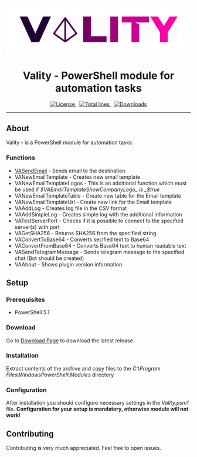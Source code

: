 <p align="center">
  <img src="vality.png" alt="infrabot-logo" width="900px"/>
</p>
<h1 align="center">Vality - PowerShell module for automation tasks</h1>
<p align="center">
  <a href="https://img.shields.io/github/license/akshinmustafayev/Vality">
    <img src="https://img.shields.io/github/license/akshinmustafayev/Vality" alt="License" />
  </a>&nbsp;
  <a href="https://img.shields.io/tokei/lines/github/infrabot-io/infrabot">
    <img src="https://img.shields.io/tokei/lines/github/akshinmustafayev/Vality" alt="Total lines" />
  </a>&nbsp;
  <a href="https://img.shields.io/github/downloads/akshinmustafayev/Vality/total">
    <img src="https://img.shields.io/github/downloads/akshinmustafayev/Vality/total" alt="Downloads" />
  </a>
</p>

<hr>

## About
Vality - is a PowerShell module for automation tasks.

### Functions
- [VASendEmail](Documentation/VASendEmail.md) - Sends email to the destination
- VANewEmailTemplate - Creates new email template
- VANewEmailTemplateLogos - This is an additional function which must be used if _$VAEmailTemplateShowCompanyLogo_ is _$true_
- VANewEmailTemplateTable - Create new table for the Email template
- VANewEmailTemplateUrl - Create new link for the Email template
- VAAddLog - Creates log file in the CSV format
- VAAddSimpleLog - Creates simple log with the additional information
- VATestServerPort - Checks if it is possible to connect to the specified server(s) with port
- VAGetSHA256 - Returns SHA256 from the specified string
- VAConvertToBase64 - Converts secified text to Base64
- VAConvertFromBase64 - Converts Base64 text to human readable text
- VASendTelegramMessage - Sends telegram message to the specified chat (Bot should be created)
- VAAbout - Shows plugin version information

## Setup

### Prerequisites
- PowerShell 5.1

### Download
Go to [Download Page](https://github.com/akshinmustafayev/Vality/releases) to download the latest release. 

### Installation
Extract contents of the archive and copy files to the _C:\Program Files\WindowsPowerShell\Modules_ directory

### Configuration
After installation you should configure necessary settings in the _Vality.psm1_ file. __Configuration for your setup is mandatory, otherwise module will not work!__

## Contributing
Contributing is very much appreciated. Feel free to open issues.
